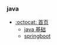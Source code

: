 ### java

- [:octocat: 首页](/README.md)
  - [java 基础](md/java/basic/)
  - [springboot](md/java/springboot)
